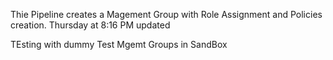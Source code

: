 Thie Pipeline creates a Magement Group with Role Assignment and Policies creation.
Thursday at 8:16 PM 
updated

TEsting with dummy Test Mgemt Groups in SandBox